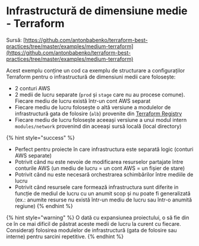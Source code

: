 # Infrastructură de dimensiune medie - Terraform

Sursă: [https://github.com/antonbabenko/terraform-best-practices/tree/master/examples/medium-terraform](https://github.com/antonbabenko/terraform-best-practices/tree/master/examples/medium-terraform)

Acest exemplu conține un cod ca exemplu de structurare a configuraților Terraform pentru o infrastructură de dimensiuni medii care folosește:

* 2 conturi AWS&#x20;
* 2 medii de lucru separate (`prod` și `stage` care nu au procese comune). Fiecare mediu de lucru există într-un cont AWS separat
* Fiecare mediu de lucru folosește o altă versiune a modulelor de infrastructură gata de folosire (`alb`) provenite din [Terraform Registry](https://registry.terraform.io/)
* Fiecare mediu de lucru folosește aceeași versiune a unui modul intern `modules/network` provenind din aceeași sursă locală (local directory)

{% hint style="success" %}
* Perfect pentru proiecte în care infrastructura este separată logic (conturi AWS separate)
* Potrivit când nu este nevoie de modificarea resurselor partajate între conturile AWS (un mediu de lucru = un cont AWS = un fișier de stare)
* Potrivit când nu este necesară orchestrarea schimbărilor între mediile de lucru
* Potrivit când resursele care formează infrastructura sunt diferite in funcție de mediul de lucru cu un anumit scop și nu poate fi generalizată (ex.: anumite resurse nu există într-un mediu de lucru sau într-o anumită regiune)
{% endhint %}

{% hint style="warning" %}
O dată cu expansiunea proiectului, o să fie din ce în ce mai dificil de păstrat aceste medii de lucru la curent cu fiecare. Considerați folosirea modulelor de infrastructură (gata de folosire sau interne) pentru sarcini repetitive.
{% endhint %}

##
